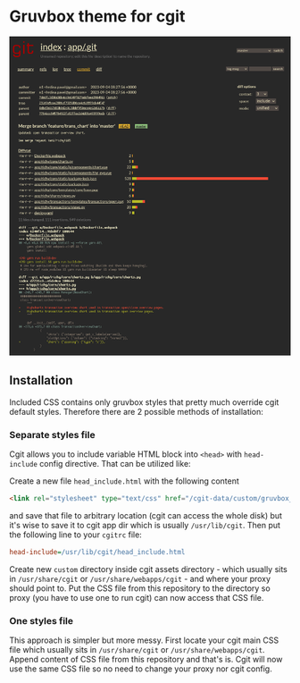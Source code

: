 # Gruvbox theme for cgit

<p align="center">
    <img src="https://raw.githubusercontent.com/im-n1/gruvbox-cgit/master/assets/screenshot.png">
</p>

## Installation
Included CSS contains only gruvbox styles that pretty much
override cgit default styles. Therefore there are 2 possible
methods of installation:

### Separate styles file
Cgit allows you to include variable HTML block into `<head>`
with `head-include` config directive. That can be utilized 
like:

Create a new file `head_include.html` with the following content

```html
<link rel="stylesheet" type="text/css" href="/cgit-data/custom/gruvbox_theme.css">
```

and save that file to arbitrary location (cgit can access the
whole disk) but it's wise to save it to cgit app dir which
is usually `/usr/lib/cgit`. Then put the following line to
your `cgitrc` file:

```ini
head-include=/usr/lib/cgit/head_include.html
```

Create new `custom` directory inside cgit assets directory - which
usually sits in `/usr/share/cgit` or `/usr/share/webapps/cgit` - and
where your proxy should point to. Put the CSS file from this repository
to the directory so proxy (you have to use one to run cgit) can
now access that CSS file.

### One styles file
This approach is simpler but more messy. First locate your cgit main
CSS file which usually sits in `/usr/share/cgit` or `/usr/share/webapps/cgit`.
Append content of CSS file from this repository and that's is. Cgit will now
use the same CSS file so no need to change your proxy nor cgit config.
